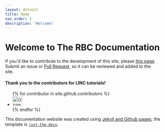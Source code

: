 ```yaml
---
layout: default
title: Home
nav_order: 1
description: "Welcome"
---
```


# Welcome to The RBC Documentation

If you'd like to contribute to the development of this site, please [this page](/docs/Contributing/contributing.md). Submit an issue or [Pull Request](https://github.com/PennLINC/RBC-Documentation/pulls), so it can be reviewed and added to the site.

#### Thank you to the contributors for LINC tutorials!
<ul class="list-style-none">
{% for contributor in site.github.contributors %}
  <li class="d-inline-block mr-1">
     <a href="{{ contributor.html_url }}"><img src="{{ contributor.avatar_url }}" width="32" height="32" alt="{{ contributor.login }}"/></a>
  </li>
{% endfor %}
</ul>


This documentation website was created using [Jekyll and Github pages](https://help.github.com/en/github/working-with-github-pages/setting-up-a-github-pages-site-with-jekyll); the template is [`just-the-docs`](https://pmarsceill.github.io/just-the-docs/).
